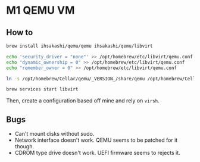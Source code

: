 # M1 QEMU VM

## How to

```bash
brew install ihsakashi/qemu/qemu ihsakashi/qemu/libvirt

echo 'security_driver = "none"' >> /opt/homebrew/etc/libvirt/qemu.conf
echo "dynamic_ownership = 0" >> /opt/homebrew/etc/libvirt/qemu.conf
echo "remember_owner = 0" >> /opt/homebrew/etc/libvirt/qemu.conf

ln -s /opt/homebrew/Cellar/qemu/_VERSION_/share/qemu /opt/homebrew/Cellar/libvirt/_VERSION_/share/qemu

brew services start libvirt
```

Then, create a configuration based off mine and rely on `virsh`.

## Bugs

 * Can't mount disks without sudo.
 * Network interface doesn't work. QEMU seems to be patched for it though.
 * CDROM type drive doesn't work. UEFI firmware seems to rejects it.

